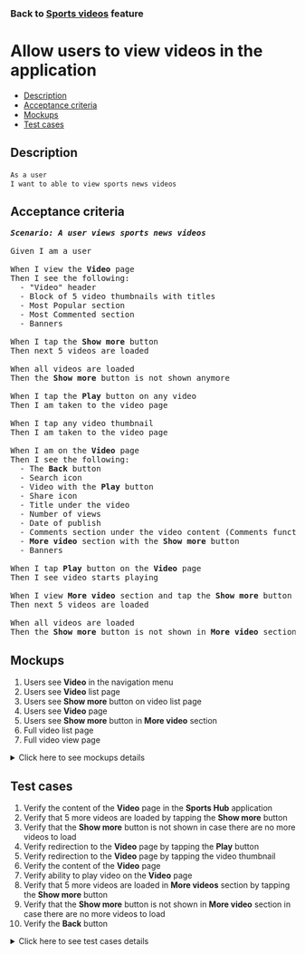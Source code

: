 ### Back to [Sports videos](../../) feature

# Allow users to view videos in the application

- [Description](#description)
- [Acceptance criteria](#acceptance-criteria)
- [Mockups](#mockups)
- [Test cases](#test-cases)

## Description

    As a user
    I want to able to view sports news videos

## Acceptance criteria

<pre>
<b><i>Scenario: A user views sports news videos</i></b>

Given I am a user

When I view the <b>Video</b> page
Then I see the following:
  - "Video" header
  - Block of 5 video thumbnails with titles
  - Most Popular section
  - Most Commented section
  - Banners

When I tap the <b>Show more</b> button
Then next 5 videos are loaded

When all videos are loaded
Then the <b>Show more</b> button is not shown anymore

When I tap the <b>Play</b> button on any video
Then I am taken to the video page

When I tap any video thumbnail
Then I am taken to the video page

When I am on the <b>Video</b> page
Then I see the following:
  - The <b>Back</b> button
  - Search icon
  - Video with the <b>Play</b> button
  - Share icon
  - Title under the video
  - Number of views
  - Date of publish
  - Comments section under the video content (Comments functionality is described in separate feature)
  - <b>More video</b> section with the <b>Show more</b> button
  - Banners

When I tap <b>Play</b> button on the <b>Video</b> page
Then I see video starts playing

When I view <b>More video</b> section and tap the <b>Show more</b> button
Then next 5 videos are loaded

When all videos are loaded
Then the <b>Show more</b> button is not shown in <b>More video</b> section
</pre>

## Mockups

1. Users see <b>Video</b> in the navigation menu
2. Users see <b>Video</b> list page
3. Users see <b>Show more</b> button on video list page
4. Users see <b>Video</b> page
5. Users see <b>Show more</b> button in <b>More video</b> section
6. Full video list page
7. Full video view page

<details>
  <summary>Click here to see mockups details</summary>

**1. Users see Video in the navigation menu:**

![Users see Video in the navigation menu](/sports_hub_portal/mobile_application_features/video_page/images/application_navigation_menu.png)

**2. Users see Video list page:**

![Users see Video list page](/sports_hub_portal/mobile_application_features/video_page/images/application_video_list_page.png)

**3. Users see Show more button on video list page:**

![Users see Show more button on video list page](/sports_hub_portal/mobile_application_features/video_page/images/application_show_more_button.png)

**4. Users see Video page:**

![Users see Video page](/sports_hub_portal/mobile_application_features/video_page/images/application_video_view_page.png)

**5. Users see Show more button in More video section:**

![Users see Show more button in More video section](/sports_hub_portal/mobile_application_features/video_page/images/application_show_more_more_video_section.png)

**6. Full video list page:**

![Full video list page](/sports_hub_portal/mobile_application_features/video_page/images/video_list_page.png)

**7. Full video view page:**

![Full video view page](/sports_hub_portal/mobile_application_features/video_page/images/video_view_page.png)

</details>

## Test cases

1. Verify the content of the <b>Video</b> page in the <b>Sports Hub</b> application
2. Verify that 5 more videos are loaded by tapping the <b>Show more</b> button
3. Verify that the <b>Show more</b> button is not shown in case there are no more videos to load
4. Verify redirection to the <b>Video</b> page by tapping the <b>Play</b> button
5. Verify redirection to the <b>Video</b> page by tapping the video thumbnail
6. Verify the content of the <b>Video</b> page
7. Verify ability to play video on the <b>Video</b> page
8. Verify that 5 more videos are loaded in <b>More videos</b> section by tapping the <b>Show more</b> button
9. Verify that the <b>Show more</b> button is not shown in <b>More video</b> section in case there are no more videos to load
10. Verify the <b>Back</b> button

<details>
  <summary>Click here to see test cases details</summary>

### **#1. Verify the content of the Video page in the Sports Hub application**

|Preconditions|Steps|Expected result
--------------|-----|----------
|- Go to the <b>Video</b> page|1) Observe the page|1) The <b>Video</b> page contains the following:</br>- "Video" header</br>- Search icon</br>- Block of five video thumbnails with titles</br>- The <b>Show more</b> button</br>- Most Popular section</br>- Most Commented section</br>- Banners|

### **#2. Verify that 5 more videos are loaded by tapping the Show more button**

|Preconditions|Steps|Expected result
--------------|-----|----------
|- There are more than 10 videos|1) Go to the <b>Video</b> page</br>2) Tap the <b>Show more</b> button|2) Next 5 videos are loaded|

### **#3. Verify that the Show more button is not shown in case there are no more videos to load**

|Preconditions|Steps|Expected result
--------------|-----|----------
|- There are more than 5 but less than 10 videos|1) Go to the <b>Video</b> page</br>2) Tap the <b>Show more</b> button|2) Next videos are loaded. The <b>Show more</b> button is not shown|

### **#4. Verify redirection to the Video page by tapping the Play button**

|Preconditions|Steps|Expected result
--------------|-----|----------
|- Go to the <b>Video</b> page|1) Tap the <b>Play</b> button for any video|1) The user is redirected to the <b>Video</b> page|

### **#5. Verify redirection to the Video page by tapping the video thumbnail**

|Preconditions|Steps|Expected result
--------------|-----|----------
|- Go to the <b>Video</b> page|1) Tap the thumbnail|1) The user is redirected to the <b>Video</b> page|

### **#6. Verify the content of the Video page**

|Preconditions|Steps|Expected result
--------------|-----|----------
|- The user is on the <b>Video</b> page|1) Examine the <b>Video</b> page|1) The <b>Video</b> page contains the following:</br>- The <b>Back</b> button</br>- Search icon</br>- Video with the <b>Play</b> button</br>- <b>Share</b> icon below the video</br>- Title under the video</br>- Number of views</br>- Date of publish</br>- Comments section under the video content</br>- <b>More video</b> section with the <b>Show more</b> button</br>- Banners|

### **#7. Verify ability to play video on the Video page**

|Preconditions|Steps|Expected result
--------------|-----|----------
|- The user is on the <b>Video</b> page|1) Tap the <b>Play</b> button</br>2) Tap the video|1) The video starts playing</br>2) The video pauses|

### **#8. Verify that 5 more videos are loaded in More videos section by tapping the Show more button**

|Preconditions|Steps|Expected result
--------------|-----|----------
|- The user is on the <b>Video</b> page</br>- There are more than 10 videos|1) Tap the <b>Show more</b> button in the <b>More videos</b> section|1) Next 5 videos are loaded|

### **#9. Verify that the Show more button is not shown in More video section in case there are no more videos to load**

|Preconditions|Steps|Expected result
--------------|-----|----------
|- The user is on the <b>Video</b> page</br>- There are more than 5 but less than 10 videos|1) Tap the <b>Show more</b> button|1) Next videos are loaded. The <b>Show more</b> button is not shown|

### **#10. Verify the Back button**

|Preconditions|Steps|Expected result
--------------|-----|----------
|- The user is on the <b>Video</b> view page|1) Tap the <b>Back</b> button|1) The user is redirected to the <b>Video</b> list page|

</details>
